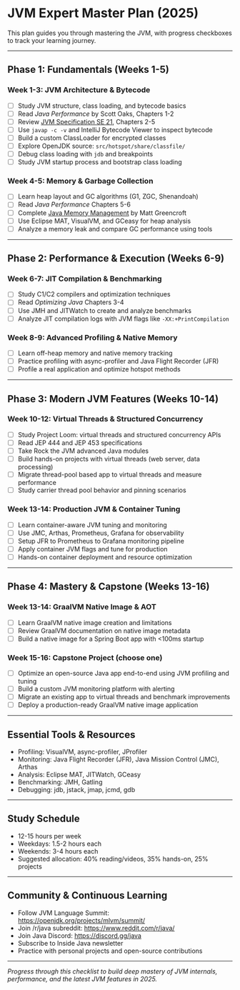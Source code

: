 # JVM Expert Master Plan (2025)

This plan guides you through mastering the JVM, with progress checkboxes to track your learning journey.

---

## Phase 1: Fundamentals (Weeks 1-5)

### Week 1-3: JVM Architecture & Bytecode
- [ ] Study JVM structure, class loading, and bytecode basics
- [ ] Read *Java Performance* by Scott Oaks, Chapters 1-2
- [ ] Review [JVM Specification SE 21](https://docs.oracle.com/javase/specs/jvms/se21/html/), Chapters 2-5
- [ ] Use `javap -c -v` and IntelliJ Bytecode Viewer to inspect bytecode
- [ ] Build a custom ClassLoader for encrypted classes
- [ ] Explore OpenJDK source: `src/hotspot/share/classfile/`
- [ ] Debug class loading with `jdb` and breakpoints
- [ ] Study JVM startup process and bootstrap class loading

### Week 4-5: Memory & Garbage Collection
- [ ] Learn heap layout and GC algorithms (G1, ZGC, Shenandoah)
- [ ] Read *Java Performance* Chapters 5-6
- [ ] Complete [Java Memory Management](https://www.udemy.com/course/java-application-performance-and-memory-management/) by Matt Greencroft
- [ ] Use Eclipse MAT, VisualVM, and GCeasy for heap analysis
- [ ] Analyze a memory leak and compare GC performance using tools

---

## Phase 2: Performance & Execution (Weeks 6-9)

### Week 6-7: JIT Compilation & Benchmarking
- [ ] Study C1/C2 compilers and optimization techniques
- [ ] Read *Optimizing Java* Chapters 3-4
- [ ] Use JMH and JITWatch to create and analyze benchmarks
- [ ] Analyze JIT compilation logs with JVM flags like `-XX:+PrintCompilation`

### Week 8-9: Advanced Profiling & Native Memory
- [ ] Learn off-heap memory and native memory tracking
- [ ] Practice profiling with async-profiler and Java Flight Recorder (JFR)
- [ ] Profile a real application and optimize hotspot methods

---

## Phase 3: Modern JVM Features (Weeks 10-14)

### Week 10-12: Virtual Threads & Structured Concurrency
- [ ] Study Project Loom: virtual threads and structured concurrency APIs
- [ ] Read JEP 444 and JEP 453 specifications
- [ ] Take Rock the JVM advanced Java modules
- [ ] Build hands-on projects with virtual threads (web server, data processing)
- [ ] Migrate thread-pool based app to virtual threads and measure performance
- [ ] Study carrier thread pool behavior and pinning scenarios

### Week 13-14: Production JVM & Container Tuning
- [ ] Learn container-aware JVM tuning and monitoring
- [ ] Use JMC, Arthas, Prometheus, Grafana for observability
- [ ] Setup JFR to Prometheus to Grafana monitoring pipeline
- [ ] Apply container JVM flags and tune for production
- [ ] Hands-on container deployment and resource optimization

---

## Phase 4: Mastery & Capstone (Weeks 13-16)

### Week 13-14: GraalVM Native Image & AOT
- [ ] Learn GraalVM native image creation and limitations
- [ ] Review GraalVM documentation on native image metadata
- [ ] Build a native image for a Spring Boot app with <100ms startup

### Week 15-16: Capstone Project (choose one)
- [ ] Optimize an open-source Java app end-to-end using JVM profiling and tuning
- [ ] Build a custom JVM monitoring platform with alerting
- [ ] Migrate an existing app to virtual threads and benchmark improvements
- [ ] Deploy a production-ready GraalVM native image application

---

## Essential Tools & Resources
- Profiling: VisualVM, async-profiler, JProfiler  
- Monitoring: Java Flight Recorder (JFR), Java Mission Control (JMC), Arthas  
- Analysis: Eclipse MAT, JITWatch, GCeasy  
- Benchmarking: JMH, Gatling  
- Debugging: jdb, jstack, jmap, jcmd, gdb  

---

## Study Schedule
- 12-15 hours per week  
- Weekdays: 1.5-2 hours each  
- Weekends: 3-4 hours each  
- Suggested allocation: 40% reading/videos, 35% hands-on, 25% projects  

---

## Community & Continuous Learning
- Follow JVM Language Summit: https://openjdk.org/projects/mlvm/summit/  
- Join /r/java subreddit: https://www.reddit.com/r/java/  
- Join Java Discord: https://discord.gg/java  
- Subscribe to Inside Java newsletter  
- Practice with personal projects and open-source contributions  

---

*Progress through this checklist to build deep mastery of JVM internals, performance, and the latest JVM features in 2025.*


